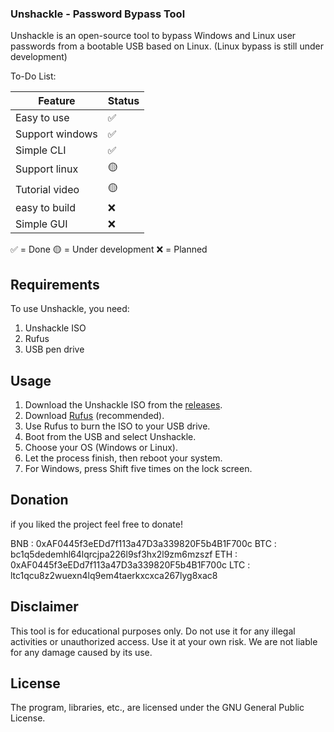 ### Unshackle - Password Bypass Tool

Unshackle is an open-source tool to bypass Windows and Linux user passwords from a bootable USB based on Linux. (Linux bypass is still under development)

To-Do List:

| Feature         | Status |
|-----------------|------------|
| Easy to use | ✅
| Support windows | ✅
| Simple CLI | ✅
| Support linux  | 🟡
| Tutorial video  | 🟡
| easy to build  | ❌
| Simple GUI  | ❌

✅ = Done
🟡 = Under development
❌ = Planned  

## Requirements

To use Unshackle, you need:

1. Unshackle ISO
2. Rufus
3. USB pen drive

## Usage

1. Download the Unshackle ISO from the [releases](https://github.com/Fadi002/unshackle/releases/).
2. Download [Rufus](https://rufus.ie/en/) (recommended).
3. Use Rufus to burn the ISO to your USB drive.
4. Boot from the USB and select Unshackle.
5. Choose your OS (Windows or Linux).
6. Let the process finish, then reboot your system.
7. For Windows, press Shift five times on the lock screen.

## Donation
if you liked the project feel free to donate!

BNB : 0xAF0445f3eEDd7f113a47D3a339820F5b4B1F700c
BTC : bc1q5dedemhl64lqrcjpa226l9sf3hx2l9zm6mzszf
ETH : 0xAF0445f3eEDd7f113a47D3a339820F5b4B1F700c
LTC : ltc1qcu8z2wuexn4lq9em4taerkxcxca267lyg8xac8

## Disclaimer

This tool is for educational purposes only. Do not use it for any illegal activities or unauthorized access. Use it at your own risk. We are not liable for any damage caused by its use.

## License

The program, libraries, etc., are licensed under the GNU General Public License.

